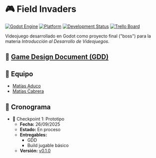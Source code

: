 # 🎮 Field Invaders

[![Godot Engine](https://img.shields.io/badge/Godot-4.x-blue.svg)](https://godotengine.org/)
[![Platform](https://img.shields.io/badge/Platform-Web-green.svg)](https://github.com/Maty11C/ipv-boss-field-invaders)
[![Development Status](https://img.shields.io/badge/Status-In%20Development-yellow.svg)](https://github.com/Maty11C/ipv-boss-field-invaders)
[![Trello Board](https://img.shields.io/badge/Trello-Backlog-blue.svg)](https://trello.com/b/SQg0HugY/field-invaders)

Videojuego desarrollado en Godot como proyecto final ("boss") para la materia *Introducción al Desarrollo de Videojuegos*.

## 📄 [Game Design Document (GDD)](./gdd.md)

## 👥 Equipo
- [Matías Aduco](https://github.com/matiasaduco)
- [Matías Cabrera](https://github.com/maty11c)

## 📅 Cronograma

- 🎯 Checkpoint 1: Prototipo
    - **Fecha:** 26/09/2025
    - **Estado:** En proceso
    - **Entregables:**
        - GDD
        - Build jugable básico
    - **Versión:**  [v0.1.0](https://github.com/Maty11C/ipv-boss-field-invaders/tree/v0.1.0)
